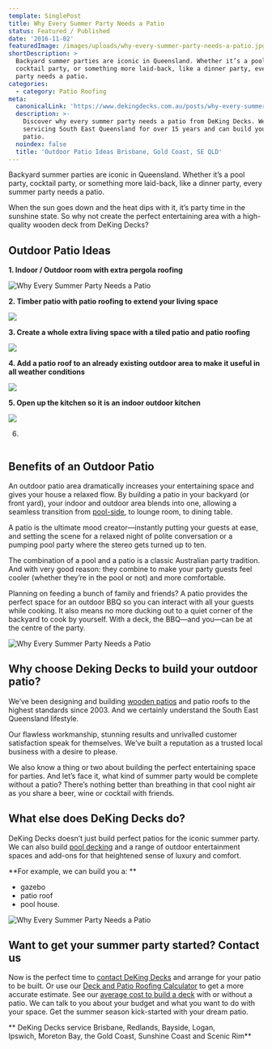 ```yaml
---
template: SinglePost
title: Why Every Summer Party Needs a Patio
status: Featured / Published
date: '2016-11-02'
featuredImage: /images/uploads/why-every-summer-party-needs-a-patio.jpg
shortDescription: >
  Backyard summer parties are iconic in Queensland. Whether it’s a pool party,
  cocktail party, or something more laid-back, like a dinner party, every summer
  party needs a patio.
categories:
  - category: Patio Roofing
meta:
  canonicalLink: 'https://www.dekingdecks.com.au/posts/why-every-summer-party-needs-a-patio/'
  description: >-
    Discover why every summer party needs a patio from DeKing Decks. We've been
    servicing South East Queensland for over 15 years and can build your dream
    patio.
  noindex: false
  title: 'Outdoor Patio Ideas Brisbane, Gold Coast, SE QLD'
---
```

Backyard summer parties are iconic in Queensland. Whether it’s a pool party, cocktail party, or something more laid-back, like a dinner party, every summer party needs a patio.

When the sun goes down and the heat dips with it, it’s party time in the sunshine state. So why not create the perfect entertaining area with a high-quality wooden deck from DeKing Decks?

## Outdoor Patio Ideas

**1. Indoor / Outdoor room with extra pergola roofing**

![Why Every Summer Party Needs a Patio](/images/uploads/why-every-summer-party-needs-a-patio.jpg)

**2. Timber patio with patio roofing to extend your living space**

![](/images/uploads/deking-timber-deck-and-patio-roofing.jpg)

**3. Create a whole extra living space with a tiled patio and patio roofing**

![](/images/uploads/patios-verandah-carport-outback-gable-04.jpg)

**4. Add a patio roof to an already existing outdoor area to make it useful in all weather conditions**

![](/images/uploads/cooldekredlandbaymerbauposts.jpg)

**5. Open up the kitchen so it is an indoor outdoor kitchen**

![](/images/uploads/how-does-a-patio-cover-add-value-to-a-home.jpg)

6. 

![]()







## Benefits of an Outdoor Patio

An outdoor patio area dramatically increases your entertaining space and gives your house a relaxed flow. By building a patio in your backyard (or front yard), your indoor and outdoor area blends into one, allowing a seamless transition from [pool-side](https://www.dekingdecks.com.au/services/pool-decking/), to lounge room, to dining table.

A patio is the ultimate mood creator—instantly putting your guests at ease, and setting the scene for a relaxed night of polite conversation or a pumping pool party where the stereo gets turned up to ten.

The combination of a pool and a patio is a classic Australian party tradition. And with very good reason: they combine to make your party guests feel cooler (whether they’re in the pool or not) and more comfortable.

Planning on feeding a bunch of family and friends? A patio provides the perfect space for an outdoor BBQ so you can interact with all your guests while cooking. It also means no more ducking out to a quiet corner of the backyard to cook by yourself. With a deck, the BBQ—and you—can be at the centre of the party.

![Why Every Summer Party Needs a Patio](/images/uploads/gable-clearspan-04.jpg)

## Why choose Deking Decks to build your outdoor patio?

We’ve been designing and building [wooden patios](https://www.dekingdecks.com.au/services/timber-decks/) and patio roofs to the highest standards since 2003. And we certainly understand the South East Queensland lifestyle.

Our flawless workmanship, stunning results and unrivalled customer satisfaction speak for themselves. We’ve built a reputation as a trusted local business with a desire to please.

We also know a thing or two about building the perfect entertaining space for parties. And let’s face it, what kind of summer party would be complete without a patio? There’s nothing better than breathing in that cool night air as you share a beer, wine or cocktail with friends.

## What else does DeKing Decks do?

DeKing Decks doesn’t just build perfect patios for the iconic summer party. We can also build [pool decking](https://www.dekingdecks.com.au/services/pool-decking/) and a range of outdoor entertainment spaces and add-ons for that heightened sense of luxury and comfort.

**For example, we can build you a:
**

* gazebo
* patio roof
* pool house.

![Why Every Summer Party Needs a Patio](/images/uploads/patio-roofing-options-how-to-choose-the-right-patio-roof-and-why-they’re-always-a-good-option-deking.jpg)

## Want to get your summer party started? Contact us

Now is the perfect time to [contact DeKing Decks](https://www.dekingdecks.com.au/contact/) and arrange for your patio to be built. Or use our [Deck and Patio Roofing Calculator](https://www.dekingdecks.com.au/quote-calculator/) to get a more accurate estimate. See our [average cost to build a deck](https://www.dekingdecks.com.au/posts/patio-installation-cost-timber-patio-and-roofing/) with or without a patio. We can talk to you about your budget and what you want to do with your space. Get the summer season kick-started with your dream patio.

**
DeKing Decks service Brisbane, Redlands, Bayside, Logan, Ipswich, Moreton Bay, the Gold Coast, Sunshine Coast and Scenic Rim**

